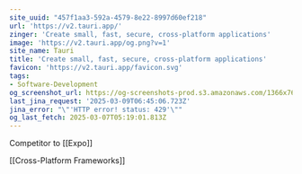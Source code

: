 ```yaml
---
site_uuid: "457f1aa3-592a-4579-8e22-8997d60ef218"
url: 'https://v2.tauri.app/'
zinger: 'Create small, fast, secure, cross-platform applications'
image: 'https://v2.tauri.app/og.png?v=1'
site_name: Tauri
title: 'Create small, fast, secure, cross-platform applications'
favicon: 'https://v2.tauri.app/favicon.svg'
tags:
- Software-Development
og_screenshot_url: https://og-screenshots-prod.s3.amazonaws.com/1366x768/80/false/579e44e7f6d0db29bf9c15cfb9a78fda95b385b6895efd1fc866419322202fc1.jpeg
last_jina_request: '2025-03-09T06:45:06.723Z'
jina_error: "\"'HTTP error! status: 429'\""
og_last_fetch: 2025-03-07T05:19:01.813Z
---
```

Competitor to [[Expo]]

[[Cross-Platform Frameworks]]
